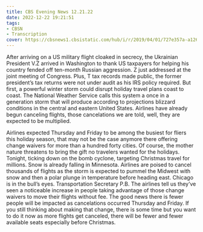 ```yaml
---
title: CBS Evening News 12.21.22
date: 2022-12-22 19:21:51
tags:
- CBSN
- Transcription
cover: https://cbsnews1.cbsistatic.com/hub/i/r/2019/04/01/727e357a-a126-4138-a2c5-4d3222669d57/thumbnail/640x360/3ff2761028dc5c65cc4f07acd54bcd5c/cbsn2-logo-1920x1080.jpg
---
```

After arriving on a US military flight cloaked in secrecy, the Ukrainian President V.Z arrived in Washington to thank US taxpayers for helping his country fended off ten-month Russian aggression. Z just addressed at the joint meeting of Congress. Plus, T tax records made public, the former president’s tax returns were not under audit as his IRS policy required. But first, a powerful winter storm could disrupt holiday travel plans coast to coast. The National Weather Service calls this system a once in a generation storm that will produce according to projections blizzard conditions in the central and eastern United States. Airlines have already begun canceling flights, those cancelations we are told, well, they are expected to be multiplied. 

Airlines expected Thursday and Friday to be among the busiest for fliers this holiday season, that may not be the case anymore there offering change waivers for more than a hundred forty cities. Of course, the mother nature threatens to bring the gift no travelers wanted for the holidays. Tonight, ticking down on the bomb cyclone, targeting Christmas travel for millions. Snow is already falling in Minnesota. Airlines are poised to cancel thousands of flights as the storm is expected to pummel the Midwest with snow and then a polar plunge in temperature before heading east. Chicago is in the bull’s eyes. Transportation Secretary P.B. The airlines tell us they’ve seen a noticeable increase in people taking advantage of those change waivers to move their flights without fee. The good news there is fewer people will be impacted as cancelations occurred Thursday and Friday. If you still thinking about making that change, there is some time but you want to do it now as more flights get canceled, there will be fewer and fewer available seats especially before Christmas. 

